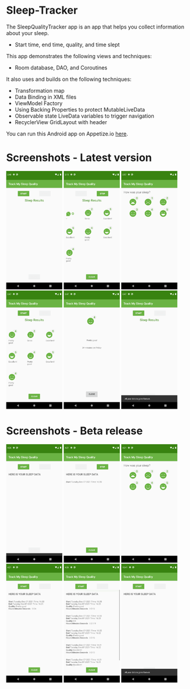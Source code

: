 # Sleep-Tracker

The SleepQualityTracker app is an app that helps you collect information about your sleep.
 - Start time, end time, quality, and time slept

 This app demonstrates the following views and techniques:
 - Room database, DAO, and Coroutines
 
 It also uses and builds on the following techniques:
 - Transformation map
 - Data Binding in XML files
 - ViewModel Factory
 - Using Backing Properties to protect MutableLiveData
 - Observable state LiveData variables to trigger navigation
 - RecyclerView GridLayout with header

You can run this Android app on Appetize.io <a href="https://appetize.io/app/0wau95d6kndrrcqednhz6042w8">here</a>.

# Screenshots - Latest version

<div class="row">
      <img src="/screenshots/latest/Screenshot_1.png" width="30%" title="Screenshot1">
      <img src="/screenshots/latest/Screenshot_2.png" width="30%" title="Screenshot2">   
      <img src="/screenshots/latest/Screenshot_3.png" width="30%" title="Screenshot3">
</div>

<div class="row">
      <img src="/screenshots/latest/Screenshot_4.png" width="30%" title="Screenshot4">
      <img src="/screenshots/latest/Screenshot_5.png" width="30%" title="Screenshot5">
      <img src="/screenshots/latest/Screenshot_6.png" width="30%" title="Screenshot6">
</div>

# Screenshots - Beta release

<div class="row">
      <img src="/screenshots/Screenshot_1.png" width="30%" title="Screenshot1">
      <img src="/screenshots/Screenshot_2.png" width="30%" title="Screenshot2">   
      <img src="/screenshots/Screenshot_3.png" width="30%" title="Screenshot3">
</div>

<div class="row">
      <img src="/screenshots/Screenshot_4.png" width="30%" title="Screenshot4">
      <img src="/screenshots/Screenshot_5.png" width="30%" title="Screenshot5">
      <img src="/screenshots/Screenshot_6.png" width="30%" title="Screenshot6">
</div>